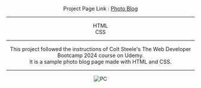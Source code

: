 
<div align="center">

Project Page Link : <a href="https://daydreamygithubhost.github.io/UdemyCSSPractice/">Photo Blog</a>
<hr>
HTML<br>
CSS<br>
<hr>
This project followed the instructions of Colt Steele's The Web Developer Bootcamp 2024 course on Udemy.<br>
It is a sample photo blog page made with HTML and CSS. 
<hr>
<img src="https://github.com/DayDreamYGithub/Udemy_WebDevelopment_Practice/blob/main/PriceTable/gitimg/pc.jpg?raw=true" alt="PC">

</div>
